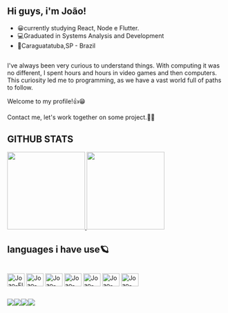 ## Hi guys, i'm  João!

- 😀currently studying  React, Node e Flutter.
- 💻Graduated in Systems Analysis and Development
- 🏡Caraguatatuba,SP - Brazil

##


I've always been very curious to understand things. With computing it was no different, I spent hours and hours in video games and then computers. This curiosity led me to programming, as we have a vast world full of paths to follow.

Welcome to my profile!👍😁


Contact me, let's work together on some project.🙂🌀

## GITHUB STATS

 <div>
              <a href="https://github.com/joaovitoronofre">
                <img height="180rem" src="https://github-readme-stats.vercel.app/api/top-langs/?username=JoaoVitorOnofreS&layout=compact&theme=dark&show_icons=true">
                   <img height="180rem" src="https://github-readme-stats.vercel.app/api?username=JoaoVitorOnofreS&theme=dark&show_icons=true">
              </a>
            </div>
            
            
            
   ## languages i have use🪐
 <div style="display: block;"><br>
              <img align="center" alt="Joao-Fl" height="30" width="40" src="https://cdn.jsdelivr.net/gh/devicons/devicon/icons/flutter/flutter-plain.svg" />
              <img align="center" alt="Joao-Js" height="30" width="40" src="https://cdn.jsdelivr.net/gh/devicons/devicon/icons/javascript/javascript-original.svg" />
              <img align="center" alt="Joao-Re" height="30" width="40" src="https://cdn.jsdelivr.net/gh/devicons/devicon/icons/react/react-original.svg" />
              <img align="center" alt="Joao-Da" height="30" width="40" src="https://cdn.jsdelivr.net/gh/devicons/devicon/icons/dart/dart-original.svg" />
              <img align="center" alt="Joao-html" height="30" width="40"  src="https://cdn.jsdelivr.net/gh/devicons/devicon/icons/html5/html5-original-wordmark.svg" />
              <img align="center" alt="Joao-html" height="30" width="40"  src="https://cdn.jsdelivr.net/gh/devicons/devicon/icons/css3/css3-original-wordmark.svg" />
              <img align="center" alt="Joao-html" height="30" width="40"  src="https://cdn.jsdelivr.net/gh/devicons/devicon/icons/nodejs/nodejs-original.svg" />

     
 ##
 <div>
<a href="https://www.linkedin.com/in/jo%C3%A3ovitorodossantos/" target="_blank"><img src="https://img.shields.io/badge/LinkedIn-0077B5?style=for-the-   badge&logo=linkedin&logoColor=white"><a href="https://api.whatsapp.com/send?phone=5512996318162" target="_blank"><img src="https://img.shields.io/badge/WhatsApp-25D366?style=for-the-badge&logo=whatsapp&logoColor=white"><a href="https://discord.gg/AGYB2v3u" target="_blank"><img src="	https://img.shields.io/badge/Discord-7289DA?style=for-the-badge&logo=discord&logoColor=white"><a href="https://www.instagram.com/ojaooo_/" target="_blank"><img src="https://img.shields.io/badge/Instagram-E4405F?style=for-the-badge&logo=instagram&logoColor=white"></div


